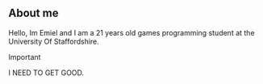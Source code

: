 ## About me

Hello, Im Emiel and I am a 21 years old games programming student at the University Of Staffordshire.


> [!IMPORTANT]
> I NEED TO GET GOOD.

<!--
<details>
<summary>My top languages</summary>

|Languages                                                                                  |
|-----:                                                                                        |
|<img src="Images/C-Plus-Plus.png" width = 50px /><img src="Images/C-Sharp.png" width = 50px/> <img src="Images/Python.png" width = 50px/>  |

</details>
-->
<!-- <img src="https://github-readme-stats.vercel.app/api/top-langs/?username=DoekEmiel"/> -->
<!--
**DoekEmiel/DoekEmiel** is a ✨ _special_ ✨ repository because its `README.md` (this file) appears on your GitHub profile.

Here are some ideas to get you started:

- 🔭 I’m currently working on ...
- 🌱 I’m currently learning ...
- 👯 I’m looking to collaborate on ...
- 🤔 I’m looking for help with ...
- 💬 Ask me about ...
- 📫 How to reach me: ...
- 😄 Pronouns: ...
- ⚡ Fun fact: ...
-->
<!-- <img src="https://github-readme-stats.vercel.app/api/top-langs/?username=voyager19878"/> -->
